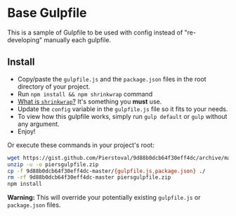 # Base Gulpfile

This is a sample of Gulpfile to be used with config instead of "re-developing" manually each gulpfile.

## Install

* Copy/paste the `gulpfile.js` and the `package.json` files in the root directory of your project.
* Run `npm install && npm shrinkwrap` command
 * [What is `shrinkwrap`?](https://docs.npmjs.com/cli/shrinkwrap)
   It's something you **must** use.
* Update the `config` variable in the `gulpfile.js` file so it fits to your needs.
* To view how this gulpfile works, simply run `gulp default` or `gulp` without any argument.
* Enjoy!

Or execute these commands in your project's root:

```bash
wget https://gist.github.com/Pierstoval/9d88b0dcb64f30eff4dc/archive/master.zip -O piersgulpfile.zip
unzip -u -o piersgulpfile.zip
cp -f 9d88b0dcb64f30eff4dc-master/{gulpfile.js,package.json} ./
rm -rf 9d88b0dcb64f30eff4dc-master piersgulpfile.zip
npm install
```

**Warning:** This will override your potentially existing `gulpfile.js` or `package.json` files.
